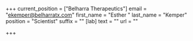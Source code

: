 +++
current_position = ["Belharra Therapeutics"]
email = "ekemper@belharratx.com"
first_name = "Esther "
last_name = "Kemper"
position = "Scientist"
suffix = ""
[lab]
text = ""
url = ""

+++
